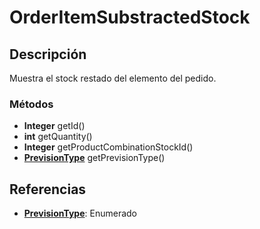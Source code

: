 # OrderItemSubstractedStock

## Descripción

Muestra el stock restado del elemento del pedido.

### Métodos

- **Integer** getId()
- **int** getQuantity()
- **Integer** getProductCombinationStockId()
- **[PrevisionType](../../Enums/README.md#PrevisionType)** getPrevisionType()

## Referencias

- **[PrevisionType](../../Enums/README.md#PrevisionType)**: Enumerado
